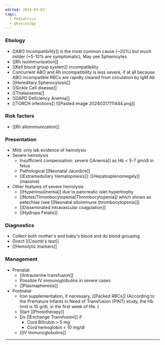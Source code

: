 ```yaml
---
edited: 2024-03-02
tags:
  - Pediatrics
  - physiology
---
```

### Etiology
- [[ABO Incompatibility]] is the most common cause (~20%) but much milder (~5-10% are symptomatic), May see Spherocytes 
- [[Rh isoimmunization]] 
- [[Kell blood group system]] incompatibility
- Concurrent ABO and Rh incompatibility is less severe, if at all because ABO incompatible RBCs are rapidly cleared from circulation by IgM Ab
- [[Hereditary Spherocytosis]] 
- [[Sickle Cell disease]]
- [[Thalassemia]] 
- [[G6PD Deficiency Anemia]] 
- [[TORCH infections]] 
![[Pasted image 20240317111444.png]]
### Risk factors
- [[Rh alloimmunization]]

### Presentation
- Mild: only lab evidence of hemolysis
- Severe hemolysis
	- Insufficient compensation: severe [[Anemia]] as Hb < 5-7 gm/dl in fetus
	- Pathological [[Neonatal Jaundice]] 
	- [[Extramedullary Hematopoiesis]]:  [[Hepatosplenomegaly]] (massive)
- Other features of severe hemolysis
	- [[Hyperinsulinemia]] due to pancreatic islet hypertrophy
	- [[Notes/Thrombocytopenia|Thrombocytopenia]] which shows as petechiae (see [[Neonatal alloimmune thrombocytopenia]])
	- [[Disseminated intravascular coagulation]]
	- [[Hydrops Fetalis]] 

### Diagnostics
- Collect both mother's and baby's blood and do blood grouping
- Direct [[Coomb's test]]
- [[Hemolytic markers]] 
### Management
- Prenatal:
	- [[Intrauterine transfusion]] 
	- Possible IV immunoglobulins in severe cases
	- [[Plasmapheresis]] 
- Postnatal
	- Iron supplementation, if necessary, [[Packed RBCs]] (According to the Premature Infants in Need of Transfusion (PINT) study, the Hb limit is 10 g/dL in the first week of life. )
	- Start [[Phototherapy]]
	- Do [[Exchange Transfusion]] if 
		- Cord Bilirubin >  5 mg
		- Cord hemoglobin < 10 mg/dl
	- [[IV Immunoglobulins]] 
---
